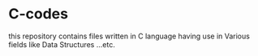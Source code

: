 # C-codes
this repository contains files written in C language having use in Various fields like Data Structures ...etc.
